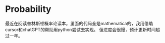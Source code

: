 # Probability
最近在阅读普林斯顿概率论读本，里面的代码全是mathematica的，我用借助cursor和chatGPT的帮助用python尝试去实现。
但进度会很慢，预计更新时间超过一年。
